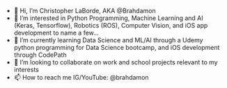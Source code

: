 - 👋 Hi, I’m Christopher LaBorde, AKA @Brahdamon
- 👀 I’m interested in Python Programming, Machine Learning and AI (Keras, Tensorflow), Robotics (ROS), Computer Vision, and iOS app development to name a few...
- 🌱 I’m currently learning Data Science and ML/AI through a Udemy python programming for Data Science bootcamp, and iOS development through CodePath
- 💞️ I’m looking to collaborate on work and school projects relevant to my interests
- 📫 How to reach me IG/YouTube: @brahdamon

<!---
Brahdamon/Brahdamon is a ✨ special ✨ repository because its `README.md` (this file) appears on your GitHub profile.
You can click the Preview link to take a look at your changes.
--->

